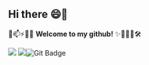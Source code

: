 ## Hi there 😄👋

💬📫⚡🚀🔬 **Welcome to my github!** ✨🔭🌱👯🛠️

<img src="https://img.shields.io/badge/R-276DC3?style=flat-square&logo=R&logoColor=white"/> <img src="https://img.shields.io/badge/Python-3776AB?style=flat-square&logo=Python&logoColor=white"/>![Git Badge](https://img.shields.io/badge/Git-F05032?logo=git&logoColor=fff&style=for-the-badge)
